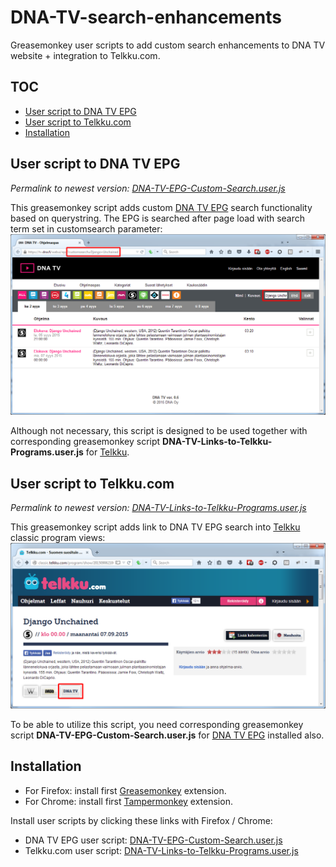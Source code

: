 <link rel="stylesheet" type="text/css" href="css/readme.css" />

# DNA-TV-search-enhancements

Greasemonkey user scripts to add custom search enhancements to DNA TV website + integration to Telkku.com.

## TOC
<!-- MarkdownTOC autolink=true -->

- [User script to DNA TV EPG](#user-script-to-dna-tv-epg)
- [User script to Telkku.com](#user-script-to-telkkucom)
- [Installation](#installation)

<!-- /MarkdownTOC -->


## User script to DNA TV EPG

*Permalink to newest version: [DNA-TV-EPG-Custom-Search.user.js](https://github.com/KimeT/DNA-TV-search-enhancements/raw/master/DNA-TV-EPG-Custom-Search.user.js)*

This greasemonkey script adds custom [DNA TV EPG](https://tv.dna.fi/webui/epg "DNA TV - Ohjelmaopas") search functionality based on querystring. The EPG is searched after page load with search term set in customsearch parameter:
[![DNA TV EPG screenshot](images/DNA-TV_customsearch.png)](https://raw.githubusercontent.com/KimeT/DNA-TV-search-enhancements/master/images/DNA-TV_customsearch.png)

Although not necessary, this script is designed to be used together with corresponding greasemonkey script **DNA-TV-Links-to-Telkku-Programs.user.js** for [Telkku](http://classic.telkku.com/ "Telkku.com").


## User script to Telkku.com

*Permalink to newest version: [DNA-TV-Links-to-Telkku-Programs.user.js](https://github.com/KimeT/DNA-TV-search-enhancements/raw/master/DNA-TV-Links-to-Telkku-Programs.user.js)*

This greasemonkey script adds link to DNA TV EPG search into [Telkku](http://classic.telkku.com/ "Telkku.com") classic program views:
[![Telkku screenshot](images/Telkku_DNA-TV.png)](https://raw.githubusercontent.com/KimeT/DNA-TV-search-enhancements/master/images/Telkku_DNA-TV.png)

To be able to utilize this script, you need corresponding greasemonkey script **DNA-TV-EPG-Custom-Search.user.js** for [DNA TV EPG](https://tv.dna.fi/webui/epg "DNA TV - Ohjelmaopas") installed also.


## Installation

- For Firefox: install first [Greasemonkey](https://addons.mozilla.org/fi/firefox/addon/greasemonkey/) extension.
- For Chrome: install first [Tampermonkey](https://chrome.google.com/webstore/detail/tampermonkey/dhdgffkkebhmkfjojejmpbldmpobfkfo) extension.

Install user scripts by clicking these links with Firefox / Chrome:

- DNA TV EPG user script: [DNA-TV-EPG-Custom-Search.user.js](https://github.com/KimeT/DNA-TV-search-enhancements/raw/master/DNA-TV-EPG-Custom-Search.user.js)
- Telkku.com user script: [DNA-TV-Links-to-Telkku-Programs.user.js](https://github.com/KimeT/DNA-TV-search-enhancements/raw/master/DNA-TV-Links-to-Telkku-Programs.user.js)